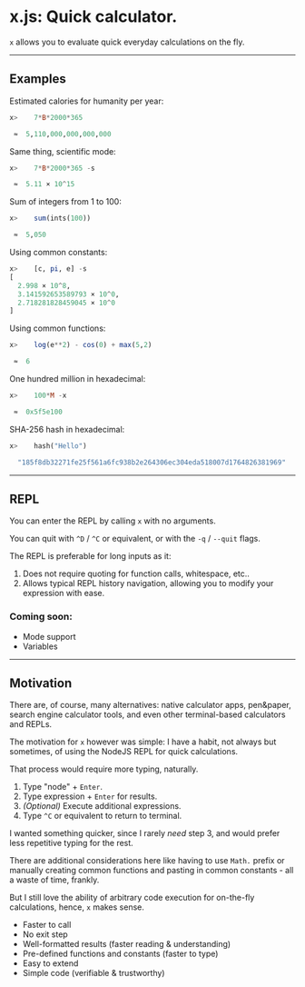 # **x**.js: Quick calculator.

`x` allows you to evaluate quick everyday calculations on the fly.

---

## Examples

Estimated calories for humanity per year:

```hs
x>    7*B*2000*365

 ≈  5,110,000,000,000,000

```

Same thing, scientific mode:

```hs
x>    7*B*2000*365 -s

 ≈  5.11 × 10^15

```

Sum of integers from 1 to 100:

```hs
x>    sum(ints(100))

 ≈  5,050

```

Using common constants:

```hs
x>    [c, pi, e] -s
[
  2.998 × 10^8,
  3.141592653589793 × 10^0,
  2.718281828459045 × 10^0
]
```

Using common functions:

```hs
x>    log(e**2) - cos(0) + max(5,2)

 ≈  6

```

One hundred million in hexadecimal:

```hs
x>    100*M -x

 ≈  0x5f5e100

```

SHA-256 hash in hexadecimal:

```hs
x>    hash("Hello")

  "185f8db32271fe25f561a6fc938b2e264306ec304eda518007d1764826381969"

```

---

## REPL

You can enter the REPL by calling `x` with no arguments.

You can quit with `^D` / `^C` or equivalent, or with the `-q` / `--quit` flags.

The REPL is preferable for long inputs as it:

1. Does not require quoting for function calls, whitespace, etc..
2. Allows typical REPL history navigation, allowing you to modify your expression with ease.

### Coming soon:

- Mode support
- Variables

---

## Motivation

There are, of course, many alternatives: native calculator apps, pen&paper, search engine calculator tools, and even other terminal-based calculators and REPLs.

The motivation for `x` however was simple: I have a habit, not always but sometimes, of using the NodeJS REPL for quick calculations.

That process would require more typing, naturally.

1. Type "node" + `Enter`.
2. Type expression + `Enter` for results.
3. _(Optional)_ Execute additional expressions.
4. Type `^C` or equivalent to return to terminal.

I wanted something quicker, since I rarely _need_ step 3, and would prefer less repetitive typing for the rest.

There are additional considerations here like having to use `Math.` prefix or manually creating common functions and pasting in common constants - all a waste of time, frankly.

But I still love the ability of arbitrary code execution for on-the-fly calculations, hence, `x` makes sense.

- Faster to call
- No exit step
- Well-formatted results (faster reading & understanding)
- Pre-defined functions and constants (faster to type)
- Easy to extend
- Simple code (verifiable & trustworthy)
